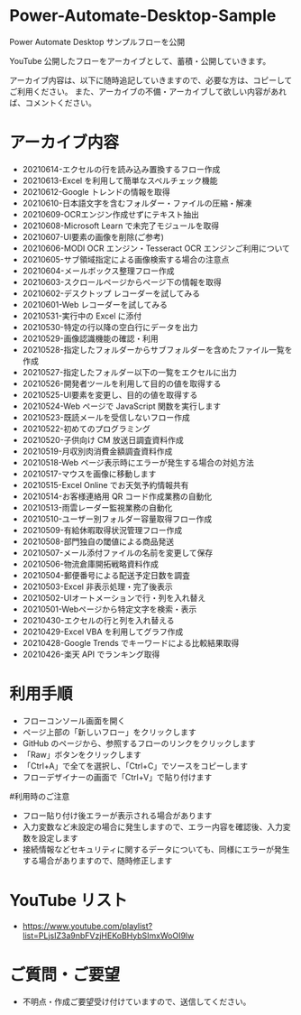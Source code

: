 # Power-Automate-Desktop-Sample
Power Automate Desktop サンプルフローを公開

YouTube 公開したフローをアーカイブとして、蓄積・公開していきます。

アーカイブ内容は、以下に随時追記していきますので、必要な方は、コピーしてご利用ください。
また、アーカイブの不備・アーカイブして欲しい内容があれば、コメントください。

# アーカイブ内容
* 20210614-エクセルの行を読み込み置換するフロー作成
* 20210613-Excel を利用して簡単なスペルチェック機能
* 20210612-Google トレンドの情報を取得
* 20210610-日本語文字を含むフォルダー・ファイルの圧縮・解凍
* 20210609-OCRエンジン作成せずにテキスト抽出
* 20210608-Microsoft Learn で未完了モジュールを取得
* 20210607-UI要素の画像を削除(ご参考)
* 20210606-MODI OCR エンジン・Tesseract OCR エンジンご利用について
* 20210605-サブ領域指定による画像検索する場合の注意点
* 20210604-メールボックス整理フロー作成
* 20210603-スクロールページからページ下の情報を取得
* 20210602-デスクトップ レコーダーを試してみる
* 20210601-Web レコーダーを試してみる
* 20210531-実行中の Excel に添付
* 20210530-特定の行以降の空白行にデータを出力
* 20210529-画像認識機能の確認・利用
* 20210528-指定したフォルダーからサブフォルダーを含めたファイル一覧を作成
* 20210527-指定したフォルダー以下の一覧をエクセルに出力
* 20210526-開発者ツールを利用して目的の値を取得する
* 20210525-UI要素を変更し、目的の値を取得する
* 20210524-Web ページで JavaScript 関数を実行します
* 20210523-既読メールを受信しないフロー作成
* 20210522-初めてのプログラミング
* 20210520-子供向け CM 放送日調査資料作成
* 20210519-月収別肉消費金額調査資料作成
* 20210518-Web ページ表示時にエラーが発生する場合の対処方法
* 20210517-マウスを画像に移動します
* 20210515-Excel Online でお天気予約情報共有
* 20210514-お客様連絡用 QR コード作成業務の自動化
* 20210513-雨雲レーダー監視業務の自動化
* 20210510-ユーザー別フォルダー容量取得フロー作成
* 20210509-有給休暇取得状況管理フロー作成
* 20210508-部門独自の閾値による商品発送
* 20210507-メール添付ファイルの名前を変更して保存
* 20210506-物流倉庫開拓戦略資料作成
* 20210504-郵便番号による配送予定日数を調査
* 20210503-Excel 非表示処理・完了後表示
* 20210502-UIオートメーションで行・列を入れ替え
* 20210501-Webページから特定文字を検索・表示
* 20210430-エクセルの行と列を入れ替える
* 20210429-Excel VBA を利用してグラフ作成
* 20210428-Google Trends でキーワードによる比較結果取得
* 20210426-楽天 API でランキング取得

# 利用手順
* フローコンソール画面を開く
* ページ上部の「新しいフロー」をクリックします
* GitHub のページから、参照するフローのリンクをクリックします
* 「Raw」ボタンをクリックします
* 「Ctrl+A」で全てを選択し、「Ctrl+C」でソースをコピーします
* フローデザイナーの画面で「Ctrl+V」で貼り付けます

#利用時のご注意
* フロー貼り付け後エラーが表示される場合があります
* 入力変数など未設定の場合に発生しますので、エラー内容を確認後、入力変数を設定します
* 接続情報などセキュリティに関するデータについても、同様にエラーが発生する場合がありますので、随時修正します

# YouTube リスト
* https://www.youtube.com/playlist?list=PLjsIZ3a9nbFVzjHEKoBHybSImxWoOI9lw

# ご質問・ご要望
* 不明点・作成ご要望受け付けていますので、送信してください。
